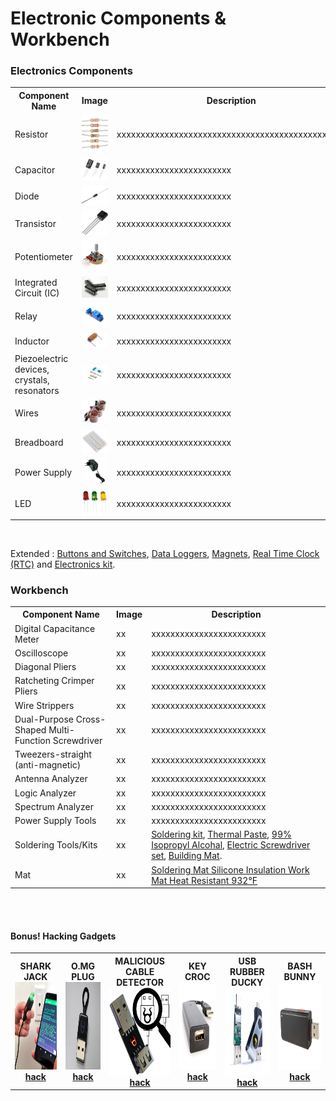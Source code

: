 # Electronic Components & Workbench


### Electronics Components

<table style="width:100%" >
<tr>
<th>Component Name</th>
<th>Image</th>
<th>Description</th>
</tr>

<tr>
<td>Resistor</td>
<td><img src="img/electronics/res.png" width=100px></td>
<td>xxxxxxxxxxxxxxxxxxxxxxxxxxxxxxxxxxxxxxxxxxxxxxxx</td>
</tr>

<tr>
<td>Capacitor</td>
<td><img src="img/electronics/cap.jpg" width=100px></td>
<td>xxxxxxxxxxxxxxxxxxxxxxxx</td>
</tr>

<tr>
<td>Diode</td>
<td><img src="img/electronics/diode.jpg" width=100px></td>
<td>xxxxxxxxxxxxxxxxxxxxxxxx</td>
</tr>

<tr>
<td>Transistor</td>
<td><img src="img/electronics/transistor.jpeg" width=100px></td>
<td>xxxxxxxxxxxxxxxxxxxxxxxx</td>
</tr>

<tr>
<td>Potentiometer</td>
<td><img src="img/electronics/pot.jpg" width=100px></td>
<td>xxxxxxxxxxxxxxxxxxxxxxxx</td>
</tr>

<tr>
<td>Integrated Circuit (IC)</td>
<td><img src="img/electronics/ic.jpeg" width=100px></td>
<td>xxxxxxxxxxxxxxxxxxxxxxxx</td>
</tr>

<tr>
<td>Relay</td>
<td><img src="img/electronics/rel.jpg" width=100px></td>
<td>xxxxxxxxxxxxxxxxxxxxxxxx</td>
</tr>

<tr>
<td>Inductor</td>
<td><img src="img/electronics/ind.jpeg" width=100px></td>
<td>xxxxxxxxxxxxxxxxxxxxxxxx</td>
</tr>

<tr>
<td>Piezoelectric devices, crystals, resonators</td>
<td><img src="img/electronics/ti.png" width=100px></td>
<td>xxxxxxxxxxxxxxxxxxxxxxxx</td>
</tr>

<tr>
<td>Wires</td>
<td><img src="img/electronics/jw.png" width=100px></td>
<td>xxxxxxxxxxxxxxxxxxxxxxxx</td>
</tr>

<tr>
<td>Breadboard</td>
<td><img src="img/electronics/bb.jpg" width=100px></td>
<td>xxxxxxxxxxxxxxxxxxxxxxxx</td>
</tr>
</tr>


<tr>
<td>Power Supply</td>
<td><img src="img/electronics/ps.jpg" width=100px></td>
<td>xxxxxxxxxxxxxxxxxxxxxxxx</td>
</tr>
</tr>


<tr>
<td>LED</td>
<td><img src="img/electronics/led.png" width=100px></td>
<td>xxxxxxxxxxxxxxxxxxxxxxxx</td>
</tr>
</tr>


</table>
<br />

Extended :  [Buttons and Switches](https://www.sparkfun.com/categories/145), [Data Loggers](https://www.sparkfun.com/categories/589), [Magnets](https://www.sparkfun.com/categories/322), [Real Time Clock (RTC)](https://www.sparkfun.com/categories/358) and [Electronics kit](https://www.amazon.de/-/en/Electronic-Components-Electrical-Technology-Breadboard/dp/B08TLTHWD7/).

### Workbench

<table style="width:100%" >
<tr>
<th>Component Name</th>
<th>Image</th>
<th>Description</th>
</tr>

<tr>
<td>Digital Capacitance Meter</td>
<td>xx</td>
<td>xxxxxxxxxxxxxxxxxxxxxxxx</td>
</tr>

<tr>
<td>Oscilloscope</td>
<td>xx</td>
<td>xxxxxxxxxxxxxxxxxxxxxxxx</td>
</tr>

<tr>
<td>Diagonal Pliers</td>
<td>xx</td>
<td>xxxxxxxxxxxxxxxxxxxxxxxx</td>
</tr>

<tr>
<td>Ratcheting Crimper Pliers</td>
<td>xx</td>
<td>xxxxxxxxxxxxxxxxxxxxxxxx</td>
</tr>

<tr>
<td>Wire Strippers</td>
<td>xx</td>
<td>xxxxxxxxxxxxxxxxxxxxxxxx</td>
</tr>

<tr>
<td>Dual-Purpose Cross-Shaped Multi-Function Screwdriver</td>
<td>xx</td>
<td>xxxxxxxxxxxxxxxxxxxxxxxx</td>
</tr>

<tr>
<td>
Tweezers-straight (anti-magnetic)</td>
<td>xx</td>
<td>xxxxxxxxxxxxxxxxxxxxxxxx</td>
</tr>

<tr>
<td>Antenna Analyzer
</td>
<td>xx</td>
<td>xxxxxxxxxxxxxxxxxxxxxxxx</td>
</tr>

<tr>
<td>Logic Analyzer</td>
<td>xx</td>
<td>xxxxxxxxxxxxxxxxxxxxxxxx</td>
</tr>

<tr>
<td>Spectrum Analyzer
</td>
<td>xx</td>
<td>xxxxxxxxxxxxxxxxxxxxxxxx</td>
</tr>

<tr>
<td>Power Supply Tools</td>
<td>xx</td>
<td>xxxxxxxxxxxxxxxxxxxxxxxx</td>
</tr>

<tr>
<td>Soldering Tools/Kits</td>
<td>xx</td>
<td><a href="https://www.amazon.de/-/en/Electronics-Adjustable-Temperature-Multimeter-Desoldering/dp/B09CKTYTVJ/">Soldering kit</a>, <a href="https://www.amazon.com/Thermal-Grizzly-Kryonaut-Grease-Paste/dp/B011F7W3LU">Thermal Paste</a>, <a href="https://www.amazon.com/Amazon-Brand-Isopropyl-Antiseptic-Technical/dp/B07NFSFBXQ">99% Isopropyl Alcohal</a>, <a href="https://www.amazon.com/POWERGIANT-Electric-Screwdriver-Cordless-Precision/dp/B07R7TNR66">Electric Screwdriver set</a>, <a href="https://www.amazon.com/StarTech-com-24x27-5in-Desktop-Anti-Static-M3013/dp/B00009XT3H">Building Mat</a>.</td>
</tr>

<tr>
<td>Mat</td>
<td>xx</td>
<td><a href="https://www.amazon.com/Soldering-Silicone-Resistant-Electronics-Workbench/dp/B0727RK3QF?th=1">Soldering Mat Silicone Insulation Work Mat Heat Resistant 932°F</a></td>
</tr>

</table>
<br />
<br />

#### Bonus! Hacking Gadgets

<table style="width:100%" >
<tr>
<th>SHARK JACK<br /> <img src="img/shark.png" height=140px> <a href="https://shop.hak5.org/collections/hotplug-attack-tools/products/shark-jack">hack</a></th>
<th>O.MG PLUG<br /> <img src="img/payloadplug.jpg" height=140px> <a href="https://shop.hak5.org/collections/omg-row2/products/omg-plug?variant=40035873554545">hack</a></th>
<th>MALICIOUS CABLE DETECTOR<br /> <img src="img/detector.png" height=140px> <a href="https://shop.hak5.org/collections/omg-row2/products/malicious-cable-detector-by-o-mg">hack</a></th>
<th>KEY CROC<br /> <img src="img/croc.png" height=140px> <a href="https://shop.hak5.org/collections/implants/products/key-croc?variant=21284858396785">hack</a></th>
<th>USB RUBBER DUCKY<br /> <img src="img/ducky.png" height=140px> <a href="https://shop.hak5.org/collections/hotplug-attack-tools/products/usb-rubber-ducky?variant=353378649">hack</a></th>
<th>BASH BUNNY<br /> <img src="img/bunny.png" height=140px> <a href="https://shop.hak5.org/collections/hotplug-attack-tools/products/bash-bunny">hack</a></th>
</tr>

</table>
<br />
